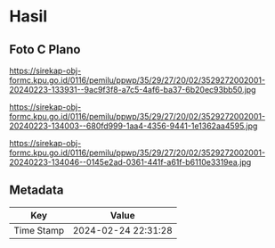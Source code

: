 # Hasil

## Foto C Plano

https://sirekap-obj-formc.kpu.go.id/0116/pemilu/ppwp/35/29/27/20/02/3529272002001-20240223-133931--9ac9f3f8-a7c5-4af6-ba37-6b20ec93bb50.jpg

https://sirekap-obj-formc.kpu.go.id/0116/pemilu/ppwp/35/29/27/20/02/3529272002001-20240223-134003--680fd999-1aa4-4356-9441-1e1362aa4595.jpg

https://sirekap-obj-formc.kpu.go.id/0116/pemilu/ppwp/35/29/27/20/02/3529272002001-20240223-134046--0145e2ad-0361-441f-a61f-b6110e3319ea.jpg


## Metadata

| Key        | Value               |
| ---------- | ------------------- |
| Time Stamp | 2024-02-24 22:31:28 |



